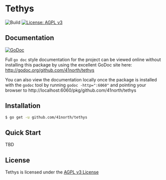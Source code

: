 # Tethys

![Build](https://github.com/41north/tethys/actions/workflows/ci.yml/badge.svg)
[![License: AGPL v3](https://img.shields.io/badge/License-AGPL%20v3-blue.svg)](https://www.gnu.org/licenses/agpl-3.0)

## Documentation

[![GoDoc](https://img.shields.io/badge/godoc-reference-blue.svg)](http://godoc.org/github.com/41north/tethys)

Full `go doc` style documentation for the project can be viewed online without
installing this package by using the excellent GoDoc site here:
http://godoc.org/github.com/41north/tethys

You can also view the documentation locally once the package is installed with
the `godoc` tool by running `godoc -http=":6060"` and pointing your browser to
http://localhost:6060/pkg/github.com/41north/tethys

## Installation

```bash
$ go get -u github.com/41north/tethys
```

## Quick Start

TBD

## License

Tethys is licensed under the [AGPL v3 License](LICENSE)
